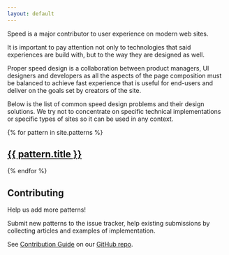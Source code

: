 ```yaml
---
layout: default
---
```

Speed is a major contributor to user experience on modern web sites.

It is important to pay attention not only to technologies that said experiences are build with, but to the way they are designed as well.

Proper speed design is a collaboration between product managers, UI designers and developers as all the aspects of the page composition must be balanced to achieve fast experience that is useful for end-users and deliver on the goals set by creators of the site.

Below is the list of common speed design problems and their design solutions. We try not to concentrate on specific technical implementations or specific types of sites so it can be used in any context.

{% for pattern in site.patterns %}
## <a href="{{ pattern.url }}">{{ pattern.title }}</a>
{% endfor %}


## Contributing
Help us add more patterns!

Submit new patterns to the issue tracker, help existing submissions by collecting articles and examples of implementation.

See [Contribution Guide](https://github.com/Speed-Patterns/speed-patterns/blob/master/CONTRIBUTING.md) on our [GitHub repo](https://github.com/Speed-Patterns/speed-patterns).
